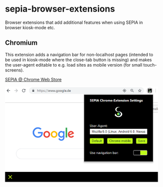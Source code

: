 # sepia-browser-extensions
Browser extensions that add additional features when using SEPIA in browser kiosk-mode etc.

## Chromium
This extension adds a navigation bar for non-localhost pages (intended to be used in kiosk-mode where the close-tab button is missing) and makes the user-agent editable to e.g. load sites as mobile version (for small touch-screens).  
  
[SEPIA @ Chrome Web Store](https://chrome.google.com/webstore/detail/sepia-framework-tools/gbdjpbipoaacccffgemiflnhfldahopp)  
  
<p align="center">
  <img src="chromium/images/ChromeExtension.png" alt="S.E.P.I.A. Chrome Extension"/>
</p>

